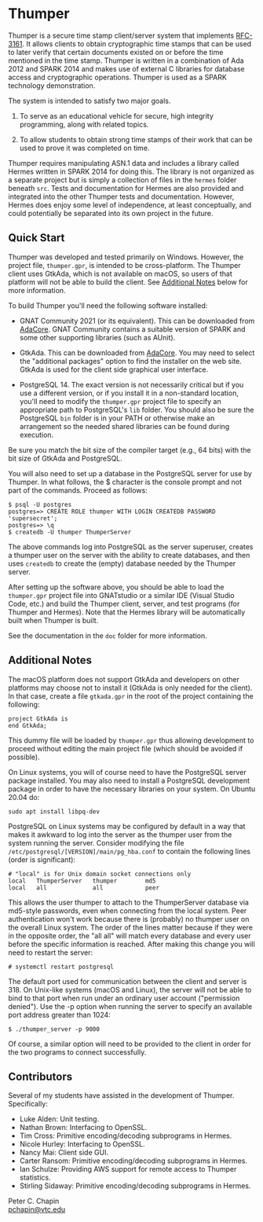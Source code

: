 Thumper
=======

Thumper is a secure time stamp client/server system that implements
[RFC-3161](https://datatracker.ietf.org/doc/html/rfc3161). It allows clients to obtain
cryptographic time stamps that can be used to later verify that certain documents existed on or
before the time mentioned in the time stamp. Thumper is written in a combination of Ada 2012 and
SPARK 2014 and makes use of external C libraries for database access and cryptographic
operations. Thumper is used as a SPARK technology demonstration.

The system is intended to satisfy two major goals.

1. To serve as an educational vehicle for secure, high integrity programming, along with related
   topics.

2. To allow students to obtain strong time stamps of their work that can be used to prove it was
   completed on time.

Thumper requires manipulating ASN.1 data and includes a library called Hermes written in SPARK
2014 for doing this. The library is not organized as a separate project but is simply a
collection of files in the `hermes` folder beneath `src`. Tests and documentation for Hermes are
also provided and integrated into the other Thumper tests and documentation. However, Hermes
does enjoy some level of independence, at least conceptually, and could potentially be separated
into its own project in the future.

Quick Start
-----------

Thumper was developed and tested primarily on Windows. However, the project file, `thumper.gpr`,
is intended to be cross-platform. The Thumper client uses GtkAda, which is not available on
macOS, so users of that platform will not be able to build the client. See [Additional Notes](#AdditionalNotes) below for more information.

To build Thumper you'll need the following software installed:

+ GNAT Community 2021 (or its equivalent). This can be downloaded from
  [AdaCore](http://www.adacore.com/community). GNAT Community contains a suitable version of
  SPARK and some other supporting libraries (such as AUnit).

+ GtkAda. This can be downloaded from [AdaCore](http://libre.adacore.com/community). You may
  need to select the "additional packages" option to find the installer on the web site. GtkAda
  is used for the client side graphical user interface.

+ PostgreSQL 14. The exact version is not necessarily critical but if you use a different
  version, or if you install it in a non-standard location, you'll need to modify the
  `thumper.gpr` project file to specify an appropriate path to PostgreSQL's `lib` folder. You
  should also be sure the PostgreSQL `bin` folder is in your PATH or otherwise make an
  arrangement so the needed shared libraries can be found during execution.
  
Be sure you match the bit size of the compiler target (e.g., 64 bits) with the bit size of
GtkAda and PostgreSQL.

You will also need to set up a database in the PostgreSQL server for use by Thumper. In what
follows, the $ character is the console prompt and not part of the commands. Proceed as follows:

    $ psql -U postgres
    postgres=> CREATE ROLE thumper WITH LOGIN CREATEDB PASSWORD 'supersecret';
    postgres=> \q
    $ createdb -U thumper ThumperServer

The above commands log into PostgreSQL as the server superuser, creates a thumper user on the
server with the ability to create databases, and then uses `createdb` to create the (empty)
database needed by the Thumper server.

After setting up the software above, you should be able to load the `thumper.gpr` project file
into GNATstudio or a similar IDE (Visual Studio Code, etc.) and build the Thumper client,
server, and test programs (for Thumper and Hermes). Note that the Hermes library will be
automatically built when Thumper is built.

See the documentation in the `doc` folder for more information.

<a name="AdditionalNotes"></a>
Additional Notes
----------------

The macOS platform does not support GtkAda and developers on other platforms may choose not to
install it (GtkAda is only needed for the client). In that case, create a file `gtkada.gpr`
in the root of the project containing the following:

    project GtkAda is
    end GtkAda;
    
This dummy file will be loaded by `thumper.gpr` thus allowing development to proceed without
editing the main project file (which should be avoided if possible).

On Linux systems, you will of course need to have the PostgreSQL server package installed. You
may also need to install a PostgreSQL development package in order to have the necessary
libraries on your system. On Ubuntu 20.04 do:

    sudo apt install libpq-dev
    
PostgreSQL on Linux systems may be configured by default in a way that makes it awkward to log
into the server as the thumper user from the system running the server. Consider modifying the
file `/etc/postgresql/[VERSION]/main/pg_hba.conf` to contain the following lines (order is
significant):

    # "local" is for Unix domain socket connections only
    local   ThumperServer   thumper        md5
    local   all             all            peer

This allows the user thumper to attach to the ThumperServer database via md5-style passwords,
even when connecting from the local system. Peer authentication won't work because there is
(probably) no thumper user on the overall Linux system. The order of the lines matter because if
they were in the opposite order, the "all all" will match every database and every user before
the specific information is reached. After making this change you will need to restart the
server:

    # systemctl restart postgresql

The default port used for communication between the client and server is 318. On Unix-like
systems (macOS and Linux), the server will not be able to bind to that port when run under an
ordinary user account ("permission denied"). Use the -p option when running the server to
specify an available port address greater than 1024:

    $ ./thumper_server -p 9000
    
Of course, a similar option will need to be provided to the client in order for the two programs
to connect successfully.

Contributors
------------

Several of my students have assisted in the development of Thumper. Specifically:

+ Luke Alden: Unit testing.
+ Nathan Brown: Interfacing to OpenSSL.
+ Tim Cross: Primitive encoding/decoding subprograms in Hermes.
+ Nicole Hurley: Interfacing to OpenSSL.
+ Nancy Mai: Client side GUI.
+ Carter Ransom: Primitive encoding/decoding subprograms in Hermes.
+ Ian Schulze: Providing AWS support for remote access to Thumper statistics.
+ Stirling Sidaway: Primitive encoding/decoding subprograms in Hermes.

Peter C. Chapin  
pchapin@vtc.edu
